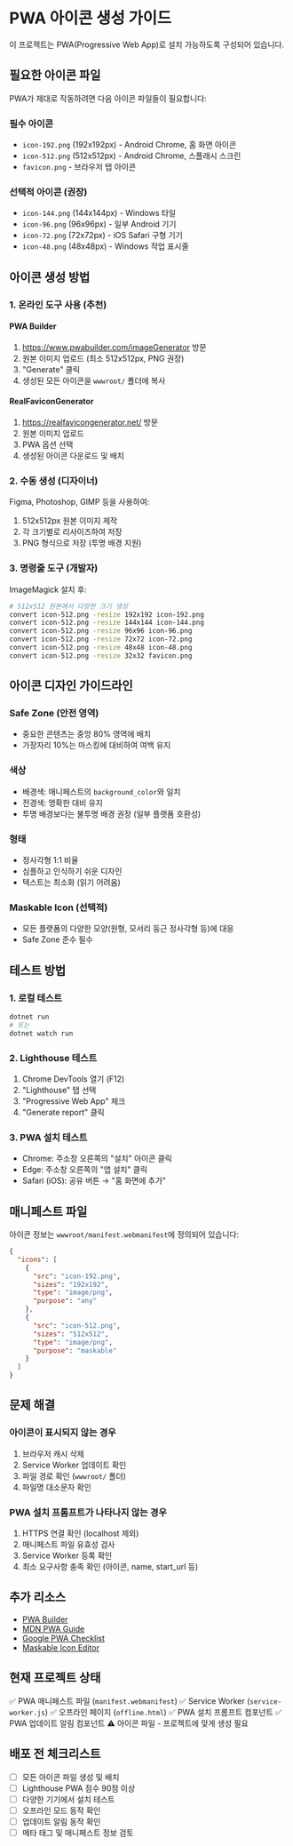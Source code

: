 # PWA 아이콘 생성 가이드

이 프로젝트는 PWA(Progressive Web App)로 설치 가능하도록 구성되어 있습니다.

## 필요한 아이콘 파일

PWA가 제대로 작동하려면 다음 아이콘 파일들이 필요합니다:

### 필수 아이콘
- `icon-192.png` (192x192px) - Android Chrome, 홈 화면 아이콘
- `icon-512.png` (512x512px) - Android Chrome, 스플래시 스크린
- `favicon.png` - 브라우저 탭 아이콘

### 선택적 아이콘 (권장)
- `icon-144.png` (144x144px) - Windows 타일
- `icon-96.png` (96x96px) - 일부 Android 기기
- `icon-72.png` (72x72px) - iOS Safari 구형 기기
- `icon-48.png` (48x48px) - Windows 작업 표시줄

## 아이콘 생성 방법

### 1. 온라인 도구 사용 (추천)

#### PWA Builder
1. https://www.pwabuilder.com/imageGenerator 방문
2. 원본 이미지 업로드 (최소 512x512px, PNG 권장)
3. "Generate" 클릭
4. 생성된 모든 아이콘을 `wwwroot/` 폴더에 복사

#### RealFaviconGenerator
1. https://realfavicongenerator.net/ 방문
2. 원본 이미지 업로드
3. PWA 옵션 선택
4. 생성된 아이콘 다운로드 및 배치

### 2. 수동 생성 (디자이너)

Figma, Photoshop, GIMP 등을 사용하여:
1. 512x512px 원본 이미지 제작
2. 각 크기별로 리사이즈하여 저장
3. PNG 형식으로 저장 (투명 배경 지원)

### 3. 명령줄 도구 (개발자)

ImageMagick 설치 후:

```bash
# 512x512 원본에서 다양한 크기 생성
convert icon-512.png -resize 192x192 icon-192.png
convert icon-512.png -resize 144x144 icon-144.png
convert icon-512.png -resize 96x96 icon-96.png
convert icon-512.png -resize 72x72 icon-72.png
convert icon-512.png -resize 48x48 icon-48.png
convert icon-512.png -resize 32x32 favicon.png
```

## 아이콘 디자인 가이드라인

### Safe Zone (안전 영역)
- 중요한 콘텐츠는 중앙 80% 영역에 배치
- 가장자리 10%는 마스킹에 대비하여 여백 유지

### 색상
- 배경색: 매니페스트의 `background_color`와 일치
- 전경색: 명확한 대비 유지
- 투명 배경보다는 불투명 배경 권장 (일부 플랫폼 호환성)

### 형태
- 정사각형 1:1 비율
- 심플하고 인식하기 쉬운 디자인
- 텍스트는 최소화 (읽기 어려움)

### Maskable Icon (선택적)
- 모든 플랫폼의 다양한 모양(원형, 모서리 둥근 정사각형 등)에 대응
- Safe Zone 준수 필수

## 테스트 방법

### 1. 로컬 테스트
```bash
dotnet run
# 또는
dotnet watch run
```

### 2. Lighthouse 테스트
1. Chrome DevTools 열기 (F12)
2. "Lighthouse" 탭 선택
3. "Progressive Web App" 체크
4. "Generate report" 클릭

### 3. PWA 설치 테스트
- Chrome: 주소창 오른쪽의 "설치" 아이콘 클릭
- Edge: 주소창 오른쪽의 "앱 설치" 클릭
- Safari (iOS): 공유 버튼 → "홈 화면에 추가"

## 매니페스트 파일

아이콘 정보는 `wwwroot/manifest.webmanifest`에 정의되어 있습니다:

```json
{
  "icons": [
    {
      "src": "icon-192.png",
      "sizes": "192x192",
      "type": "image/png",
      "purpose": "any"
    },
    {
      "src": "icon-512.png",
      "sizes": "512x512",
      "type": "image/png",
      "purpose": "maskable"
    }
  ]
}
```

## 문제 해결

### 아이콘이 표시되지 않는 경우
1. 브라우저 캐시 삭제
2. Service Worker 업데이트 확인
3. 파일 경로 확인 (`wwwroot/` 폴더)
4. 파일명 대소문자 확인

### PWA 설치 프롬프트가 나타나지 않는 경우
1. HTTPS 연결 확인 (localhost 제외)
2. 매니페스트 파일 유효성 검사
3. Service Worker 등록 확인
4. 최소 요구사항 충족 확인 (아이콘, name, start_url 등)

## 추가 리소스

- [PWA Builder](https://www.pwabuilder.com/)
- [MDN PWA Guide](https://developer.mozilla.org/en-US/docs/Web/Progressive_web_apps)
- [Google PWA Checklist](https://web.dev/pwa-checklist/)
- [Maskable Icon Editor](https://maskable.app/editor)

## 현재 프로젝트 상태

✅ PWA 매니페스트 파일 (`manifest.webmanifest`)
✅ Service Worker (`service-worker.js`)
✅ 오프라인 페이지 (`offline.html`)
✅ PWA 설치 프롬프트 컴포넌트
✅ PWA 업데이트 알림 컴포넌트
⚠️ 아이콘 파일 - 프로젝트에 맞게 생성 필요

## 배포 전 체크리스트

- [ ] 모든 아이콘 파일 생성 및 배치
- [ ] Lighthouse PWA 점수 90점 이상
- [ ] 다양한 기기에서 설치 테스트
- [ ] 오프라인 모드 동작 확인
- [ ] 업데이트 알림 동작 확인
- [ ] 메타 태그 및 매니페스트 정보 검토
